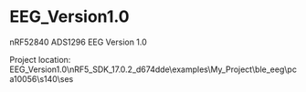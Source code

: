 # EEG_Version1.0
 nRF52840 ADS1296 EEG Version 1.0

Project location: EEG_Version1.0\nRF5_SDK_17.0.2_d674dde\examples\My_Project\ble_eeg\pca10056\s140\ses
